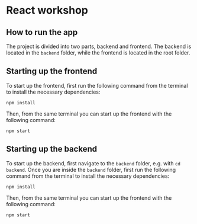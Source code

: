 # React workshop

## How to run the app
The project is divided into two parts, backend and frontend. The backend is located in the `backend` folder, while the frontend is located in the root folder.

## Starting up the frontend
To start up the frontend, first run the following command from the terminal to install the necessary dependencies:

```
npm install
```

Then, from the same terminal you can start up the frontend with the following command:
```
npm start
```

## Starting up the backend
To start up the backend, first navigate to the `backend` folder, e.g. with `cd backend`. Once you are inside the `backend` folder, first run the following command from the terminal to install the necessary dependencies:

```
npm install
```

Then, from the same terminal you can start up the frontend with the following command:
```
npm start
```